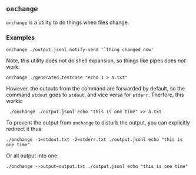 ## `onchange`

`onchange` is a utility to do things when files change.

### Examples

```
onchange ./output.jsonl notify-send '`thing changed now'
```


Note, this utility does not do shell expansion, so things like pipes
does _not_ work:
```
onchange ./generated.testcase "echo 1 > a.txt"
```
However, the outputs from the command are forwarded by default, so
the command `stdout` goes to `stdout`, and vice versa for `stderr`. Therfore, this
works:
```
 ./onchange ./output.jsonl echo "this is one time" >> a.txt
```
To prevent the output from `onchange` to disturb the output, you can explicitly
redirect it thus:
```
./onchange -1=stdout.txt -2=stderr.txt ./output.jsonl echo "this is one time"
```
Or all output into one:
```
./onchange --output=output.txt ./output.jsonl echo "this is one time"
```